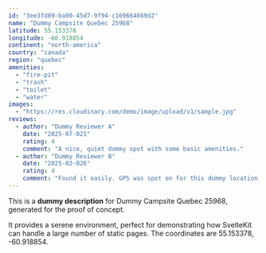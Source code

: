 ```yaml
---
id: "3ee3fd89-ba90-45d7-9f94-c169664669d2"
name: "Dummy Campsite Quebec 25968"
latitude: 55.153378
longitude: -60.918854
continent: "north-america"
country: "canada"
region: "quebec"
amenities:
  - "fire-pit"
  - "trash"
  - "toilet"
  - "water"
images:
  - "https://res.cloudinary.com/demo/image/upload/v1/sample.jpg"
reviews:
  - author: "Dummy Reviewer A"
    date: "2025-07-021"
    rating: 4
    comment: "A nice, quiet dummy spot with some basic amenities."
  - author: "Dummy Reviewer B"
    date: "2025-02-026"
    rating: 4
    comment: "Found it easily. GPS was spot on for this dummy location."
---
```


This is a **dummy description** for Dummy Campsite Quebec 25968, generated for the proof of concept.

It provides a serene environment, perfect for demonstrating how SvelteKit can handle a large number of static pages. The coordinates are 55.153378, -60.918854.
